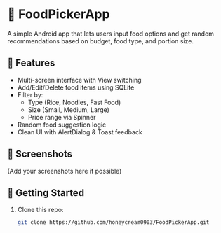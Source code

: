 # 🍱 FoodPickerApp

A simple Android app that lets users input food options and get random recommendations based on budget, food type, and portion size.

## 📱 Features

- Multi-screen interface with View switching
- Add/Edit/Delete food items using SQLite
- Filter by:
  - Type (Rice, Noodles, Fast Food)
  - Size (Small, Medium, Large)
  - Price range via Spinner
- Random food suggestion logic
- Clean UI with AlertDialog & Toast feedback

## 📸 Screenshots
(Add your screenshots here if possible)

## 🚀 Getting Started

1. Clone this repo:
   ```bash
   git clone https://github.com/honeycream0903/FoodPickerApp.git
